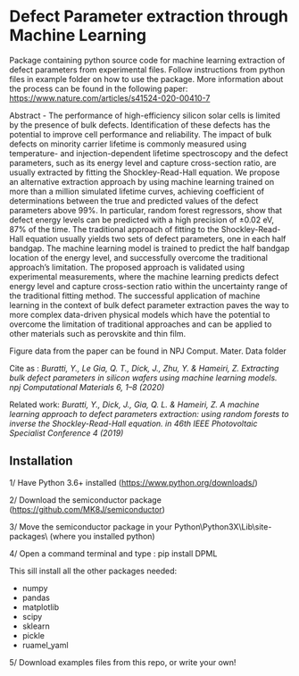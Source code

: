 # Defect Parameter extraction through Machine Learning

Package containing python source code for machine learning extraction of defect parameters from experimental files.
Follow instructions from python files in example folder on how to use the package. More information about the process can be found in the following paper: https://www.nature.com/articles/s41524-020-00410-7

Abstract - The performance of high-efficiency silicon solar cells is limited by the presence of bulk defects. Identification of these defects has the potential to improve cell performance and reliability. The impact of bulk defects on minority carrier lifetime is commonly measured using temperature- and injection-dependent lifetime spectroscopy and the defect parameters, such as its energy level and capture cross-section ratio, are usually extracted by fitting the Shockley-Read-Hall equation. We propose an alternative extraction approach by using machine learning trained on more than a million simulated lifetime curves, achieving coefficient of determinations between the true and predicted values of the defect parameters above 99%. In particular, random forest regressors, show that defect energy levels can be predicted with a high precision of ±0.02 eV, 87% of the time. The traditional approach of fitting to the Shockley-Read-Hall equation usually yields two sets of defect parameters, one in each half bandgap. The machine learning model is trained to predict the half bandgap location of the energy level, and successfully overcome the traditional approach’s limitation. The proposed approach is validated using experimental measurements, where the machine learning predicts defect energy level and capture cross-section ratio within the uncertainty range of the traditional fitting method. The successful application of machine learning in the context of bulk defect parameter extraction paves the way to more complex data-driven physical models which have the potential to overcome the limitation of traditional approaches and can be applied to other materials such as perovskite and thin film.

Figure data from the paper can be found in NPJ Comput. Mater. Data folder

Cite as :
*Buratti, Y., Le Gia, Q. T., Dick, J., Zhu, Y. & Hameiri, Z. Extracting bulk defect parameters in silicon wafers using machine learning models. npj Computational Materials 6, 1–8 (2020)*

Related work:
*Buratti, Y., Dick, J., Gia, Q. L. & Hameiri, Z. A machine learning approach to defect parameters extraction: using random forests to inverse the Shockley-Read-Hall equation. in 46th IEEE Photovoltaic Specialist Conference 4 (2019)*


##  Installation
1/ Have Python 3.6+ installed (https://www.python.org/downloads/)

2/ Download the semiconductor package (https://github.com/MK8J/semiconductor)

3/ Move the semiconductor package in your Python\Python3X\Lib\site-packages\ (where you installed python)

4/ Open a command terminal and type : pip install DPML

This sill install all the other packages needed:
  * numpy
  * pandas
  * matplotlib
  * scipy
  * sklearn
  * pickle
  * ruamel_yaml

5/ Download examples files from this repo, or write your own!
